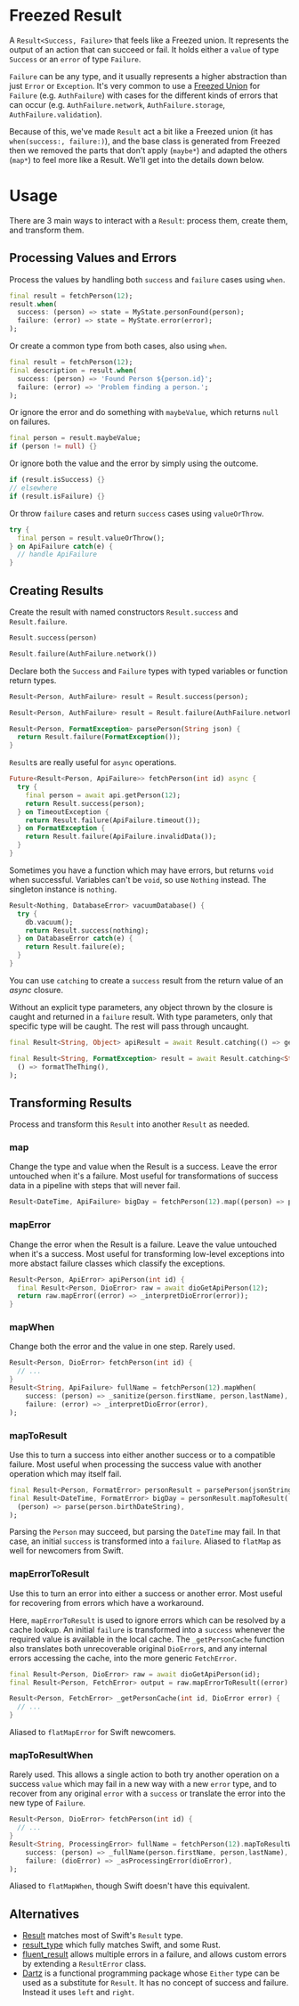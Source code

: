 # Freezed Result

A `Result<Success, Failure>` that feels like a Freezed union. It represents the output of an action that can succeed or fail. It holds either a `value` of type `Success` or an `error` of type `Failure`.

`Failure` can be any type, and it usually represents a higher abstraction than just `Error` or `Exception`. It's very common to use a [Freezed Union](https://pub.dev/packages/freezed#union-types-and-sealed-classes) for `Failure` (e.g. `AuthFailure`) with cases for the different kinds of errors that can occur (e.g. `AuthFailure.network`, `AuthFailure.storage`, `AuthFailure.validation`).

Because of this, we've made `Result` act a bit like a Freezed union (it has `when(success:, failure:)`), and the base class is generated from Freezed then we removed the parts that don't apply (`maybe*`) and adapted the others (`map*`) to feel more like a Result. We'll get into the details down below.

# Usage

There are 3 main ways to interact with a `Result`: process them, create them, and transform them.

## Processing Values and Errors

Process the values by handling both `success` and `failure` cases using `when`.

```dart
final result = fetchPerson(12);
result.when(
  success: (person) => state = MyState.personFound(person);
  failure: (error) => state = MyState.error(error);
);
```

Or create a common type from both cases, also using `when`.

```dart
final result = fetchPerson(12);
final description = result.when(
  success: (person) => 'Found Person ${person.id}';
  failure: (error) => 'Problem finding a person.';
);
```

Or ignore the error and do something with `maybeValue`, which returns `null` on failures.

```dart
final person = result.maybeValue;
if (person != null) {}
```

Or ignore both the value and the error by simply using the outcome.

```dart
if (result.isSuccess) {}
// elsewhere
if (result.isFailure) {}
```

Or throw `failure` cases and return `success` cases using `valueOrThrow`.

```dart
try {
  final person = result.valueOrThrow();
} on ApiFailure catch(e) {
  // handle ApiFailure
}
```

## Creating Results

Create the result with named constructors `Result.success` and `Result.failure`.

```dart
Result.success(person)
```

```dart
Result.failure(AuthFailure.network())
```

Declare both the `Success` and `Failure` types with typed variables or function return types.

```dart
Result<Person, AuthFailure> result = Result.success(person);
```

```dart
Result<Person, AuthFailure> result = Result.failure(AuthFailure.network());
```

```dart
Result<Person, FormatException> parsePerson(String json) {
  return Result.failure(FormatException());
}
```

`Result`s are really useful for `async` operations.

```dart
Future<Result<Person, ApiFailure>> fetchPerson(int id) async {
  try {
    final person = await api.getPerson(12);
    return Result.success(person);
  } on TimeoutException {
    return Result.failure(ApiFailure.timeout());
  } on FormatException {
    return Result.failure(ApiFailure.invalidData());
  }
}
```

Sometimes you have a function which may have errors, but returns `void` when successful. Variables can't be `void`, so use `Nothing` instead. The singleton instance is `nothing`.

```dart
Result<Nothing, DatabaseError> vacuumDatabase() {
  try {
    db.vacuum();
    return Result.success(nothing);
  } on DatabaseError catch(e) {
    return Result.failure(e);
  }
}
```

You can use `catching` to create a `success` result from the return value of an _async_ closure.

Without an explicit type parameters, any object thrown by the closure is caught and returned in a `failure` result. With type parameters, only that specific type will be caught. The rest will pass through uncaught.

```dart
final Result<String, Object> apiResult = await Result.catching(() => getSomeString());
```

```dart
final Result<String, FormatException> result = await Result.catching<String, FormatException>(
  () => formatTheThing(),
);
```

## Transforming Results

Process and transform this `Result` into another `Result` as needed.

### map

Change the type and value when the Result is a success. Leave the error untouched when it's a failure. Most useful for transformations of success data in a pipeline with steps that will never fail.

```dart
Result<DateTime, ApiFailure> bigDay = fetchPerson(12).map((person) => person.birthday);
```

### mapError

Change the error when the Result is a failure. Leave the value untouched when it's a success. Most useful for transforming low-level exceptions into more abstact failure classes which classify the exceptions.

```dart
Result<Person, ApiError> apiPerson(int id) {
  final Result<Person, DioError> raw = await dioGetApiPerson(12);
  return raw.mapError((error) => _interpretDioError(error));
}
```

### mapWhen

Change both the error and the value in one step. Rarely used.

```dart
Result<Person, DioError> fetchPerson(int id) {
  // ...
}
Result<String, ApiFailure> fullName = fetchPerson(12).mapWhen(
    success: (person) => _sanitize(person.firstName, person,lastName),
    failure: (error) => _interpretDioError(error),
);
```

### mapToResult

Use this to turn a success into either another success or to a compatible failure. Most useful when processing the success value with another operation which may itself fail.

```dart
final Result<Person, FormatError> personResult = parsePerson(jsonString);
final Result<DateTime, FormatError> bigDay = personResult.mapToResult(
  (person) => parse(person.birthDateString),
);
```

Parsing the `Person` may succeed, but parsing the `DateTime` may fail. In that case, an initial `success` is transformed into a `failure`. Aliased to `flatMap` as well for newcomers from Swift.

### mapErrorToResult

Use this to turn an error into either a success or another error. Most useful for recovering from errors which have a workaround.

Here, `mapErrorToResult` is used to ignore errors which can be resolved by a cache lookup. An initial `failure` is transformed into a `success` whenever the required value is available in the local cache. The `_getPersonCache` function also translates both unrecoverable original `DioError`s, and any internal errors accessing the cache, into the more generic `FetchError`.

```dart
final Result<Person, DioError> raw = await dioGetApiPerson(id);
final Result<Person, FetchError> output = raw.mapErrorToResult((error) => _getPersonCache(id, error));

Result<Person, FetchError> _getPersonCache(int id, DioError error) {
  // ...
}
```

Aliased to `flatMapError` for Swift newcomers.

### mapToResultWhen

Rarely used. This allows a single action to both try another operation on a success `value` which may fail in a new way with a new `error` type, and to recover from any original `error` with a `success` or translate the error into the new type of `Failure`.

```dart
Result<Person, DioError> fetchPerson(int id) {
  // ...
}
Result<String, ProcessingError> fullName = fetchPerson(12).mapToResultWhen(
    success: (person) => _fullName(person.firstName, person,lastName),
    failure: (dioError) => _asProcessingError(dioError),
);
```

Aliased to `flatMapWhen`, though Swift doesn't have this equivalent.

## Alternatives

- [Result](https://pub.dev/packages/result) matches most of Swift's `Result` type.
- [result_type](https://pub.dev/packages/result_type) which fully matches Swift, and some Rust.
- [fluent_result](https://pub.dev/packages/fluent_result) allows multiple errors in a failure, and allows custom errors by extending a `ResultError` class.
- [Dartz](https://pub.dev/packages/dartz) is a functional programming package whose `Either` type can be used as a substitute for `Result`. It has no concept of success and failure. Instead it uses `left` and `right`.
